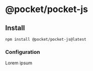 # @pocket/pocket-js

## Install

```
npm install @pocket/pocket-js@latest
```

### Configuration

Lorem ipsum